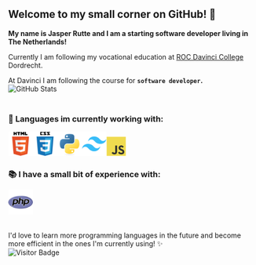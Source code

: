## Welcome to my small corner on GitHub! 👋

**My name is Jasper Rutte and I am a starting software developer living in The Netherlands!**

Currently I am following my vocational education at [ROC Davinci College](https://www.davinci.nl/opleidingen/mbo-opleidingen/opleidingen/software-developer-bol/) Dordrecht.

At Davinci I am following the course for **```software developer```.**\
![GitHub Stats](https://github-readme-stats.vercel.app/api?username=JasperRutte&theme=vue)


### <br>🧰 Languages im currently working with: 

<img src="https://github.com/devicons/devicon/blob/master/icons/html5/html5-original-wordmark.svg" alt="HTML" width="50" height="50"><img src="https://github.com/devicons/devicon/blob/master/icons/css3/css3-original-wordmark.svg" alt="CSS" width="50" height="50"><img src="https://github.com/devicons/devicon/blob/master/icons/python/python-original.svg" alt="Python" width="50" height="50"><img src="https://raw.githubusercontent.com/devicons/devicon/1119b9f84c0290e0f0b38982099a2bd027a48bf1/icons/tailwindcss/tailwindcss-plain.svg" alt="Tailwind" width="50" height="50"><img src="https://github.com/devicons/devicon/blob/master/icons/javascript/javascript-original.svg" alt="JavaScript" width="40" height="40">

### 📚 I have a small bit of experience with:

<img src="https://github.com/devicons/devicon/blob/master/icons/php/php-original.svg" alt="PHP" width="50" height="50">

<br> I'd love to learn more programming languages in the future and become more efficient in the ones I'm currently using! ✨
<br>![Visitor Badge](https://visitor-badge.laobi.icu/badge?page_id=JasperRutte.JasperRutte)
